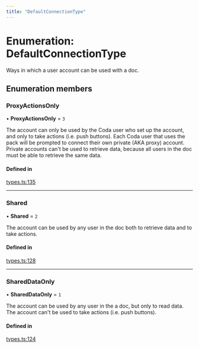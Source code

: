 ```yaml
---
title: "DefaultConnectionType"
---
```

# Enumeration: DefaultConnectionType

Ways in which a user account can be used with a doc.

## Enumeration members

### ProxyActionsOnly

• **ProxyActionsOnly** = `3`

The account can only be used by the Coda user who set up the account, and only to take
actions (i.e. push buttons). Each Coda user that uses the pack will be prompted to
connect their own private (AKA proxy) account. Private accounts can't be used to retrieve
data, because all users in the doc must be able to retrieve the same data.

#### Defined in

[types.ts:135](https://github.com/coda/packs-sdk/blob/main/types.ts#L135)

___

### Shared

• **Shared** = `2`

The account can be used by any user in the doc both to retrieve data and to take actions.

#### Defined in

[types.ts:128](https://github.com/coda/packs-sdk/blob/main/types.ts#L128)

___

### SharedDataOnly

• **SharedDataOnly** = `1`

The account can be used by any user in the a doc, but only to read data. The account can't be
used to take actions (i.e. push buttons).

#### Defined in

[types.ts:124](https://github.com/coda/packs-sdk/blob/main/types.ts#L124)

